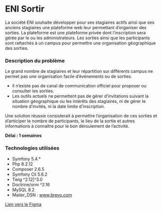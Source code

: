 # ENI Sortir

La société ENI souhaite développer pour ses stagiaires actifs ainsi que ses anciens stagiaires
une plateforme web leur permettant d’organiser des sorties. La plateforme est une
plateforme privée dont l’inscription sera gérée par le ou les administrateurs. Les sorties ainsi
que les participants sont rattachés à un campus pour permettre une organisation
géographique des sorties.

### Description du problème

Le grand nombre de stagiaires et leur répartition sur différents campus ne permet pas une
organisation facile d’événements ou de sorties.

- Il n’existe pas de canal de communication officiel pour proposer ou consulter les sorties.
- Les outils actuels ne permettent pas de gérer d’invitations suivant la situation géographique ou les intérêts des stagiaires, ni de gérer le nombre d’invités, ni la date
limite d’inscription.

Une solution réussie consisterait à permettre l’organisation de ces sorties et d’anticiper le
nombre de participants, le lieu de la sortie et autres informations à connaître pour le bon
déroulement de l’activité.

**Délai : 1 semaines**

### Technologies utilisées

- Symfony 5.4.*
- Php 8.2.12
- Composer 2.6.5
- Symfony Cli 5.6.2
- Twig ^2.12|^3.0
- Doctrine/orm ^2.16
- MySQL 8.2
- Mailer_DSN : www.brevo.com

[Lien vers le Figma](https://www.figma.com/file/M3df9jC3hP63sRFEWhWhcT/ENI_Sortir-(Community)?type=design&node-id=0%3A1&mode=design&t=EwJkIfu4fX8P6njM-1)

